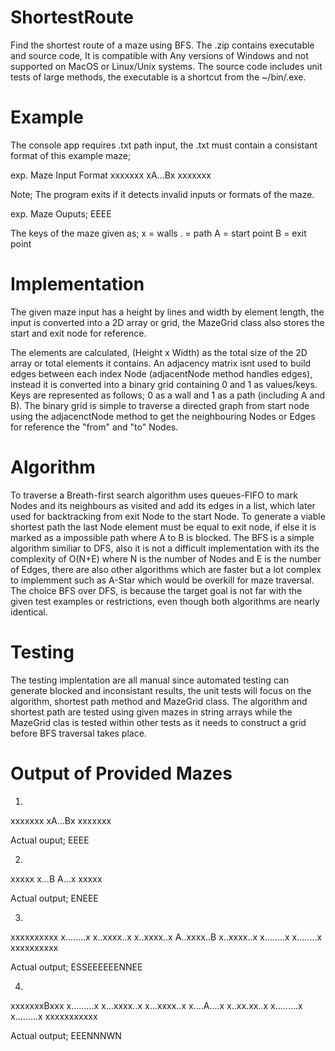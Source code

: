 # ShortestRoute
Find the shortest route of a maze using BFS.
The .zip contains executable and source code, It is compatible with Any versions of Windows and not supported on MacOS or Linux/Unix systems.
The source code includes unit tests of large methods, the executable is a shortcut from the ~/bin/.exe.

# Example
The console app requires .txt path input, the .txt must contain a consistant format of this example maze;

exp. Maze Input Format
xxxxxxx
xA...Bx
xxxxxxx

Note; The program exits if it detects invalid inputs or formats of the maze.

exp. Maze Ouputs;
EEEE

The keys of the maze given as;
x = walls
. = path
A = start point
B = exit point

# Implementation
The given maze input has a height by lines and width by element length, the input is converted into a 2D array or grid, the MazeGrid class also stores the start and exit node for reference. 


The elements are calculated, (Height x Width) as the total size of the 2D array or total elements it contains. 
An adjacency matrix isnt used to build edges between each index Node (adjacentNode method handles edges), instead it is converted into a binary grid containing 0 and 1 as values/keys. 
Keys are represented as follows; 0 as a wall and 1 as a path (including A and B). The binary grid is simple to traverse a directed graph from start node using the adjacenctNode method to get the neighbouring Nodes or Edges for reference the "from" and "to" Nodes. 

# Algorithm
To traverse a Breath-first search algorithm uses queues-FIFO to mark Nodes and its neighbours as visited and add its edges in a list, which later used for backtracking from exit Node to the start Node. To generate a viable shortest path the last Node element must be equal to exit node, if else it is marked as a impossible path where A to B is blocked.
The BFS is a simple algorithm similiar to DFS, also it is not a difficult implementation with its the complexity of O(N+E) where N is the number of Nodes and E is the number of Edges, there are also other algorithms which are faster but a lot complex to implemment such as A-Star which would be overkill for maze traversal. 
The choice BFS over DFS, is because the target goal is not far with the given test examples or restrictions, even though both algorithms are nearly identical.

# Testing
The testing implentation are all manual since automated testing can generate blocked and inconsistant results, the unit tests will focus on the algorithm, shortest path method and MazeGrid class. The algorithm and shortest path are tested using given mazes in string arrays while the MazeGrid clas is tested within other tests as it needs to construct a grid before BFS traversal takes place.

# Output of Provided Mazes

1)
xxxxxxx
xA...Bx
xxxxxxx

Actual ouput;
EEEE

2)
xxxxx
x...B
A...x
xxxxx

Actual output;
ENEEE

3)
xxxxxxxxxx
x........x
x..xxxx..x
x..xxxx..x
A..xxxx..B
x..xxxx..x
x........x
x........x
xxxxxxxxxx

Actual output;
ESSEEEEEENNEE

4)
xxxxxxxBxxx
x.........x
x...xxxx..x
x...xxxx..x
x....A....x
x..xx.xx..x
x.........x
x.........x
xxxxxxxxxxx

Actual output;
EEENNNWN
